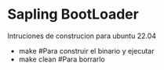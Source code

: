 # Sapling BootLoader
Intruciones de construcion para ubuntu 22.04
- make #Para construir el binario y ejecutar
- make clean #Para borrarlo
